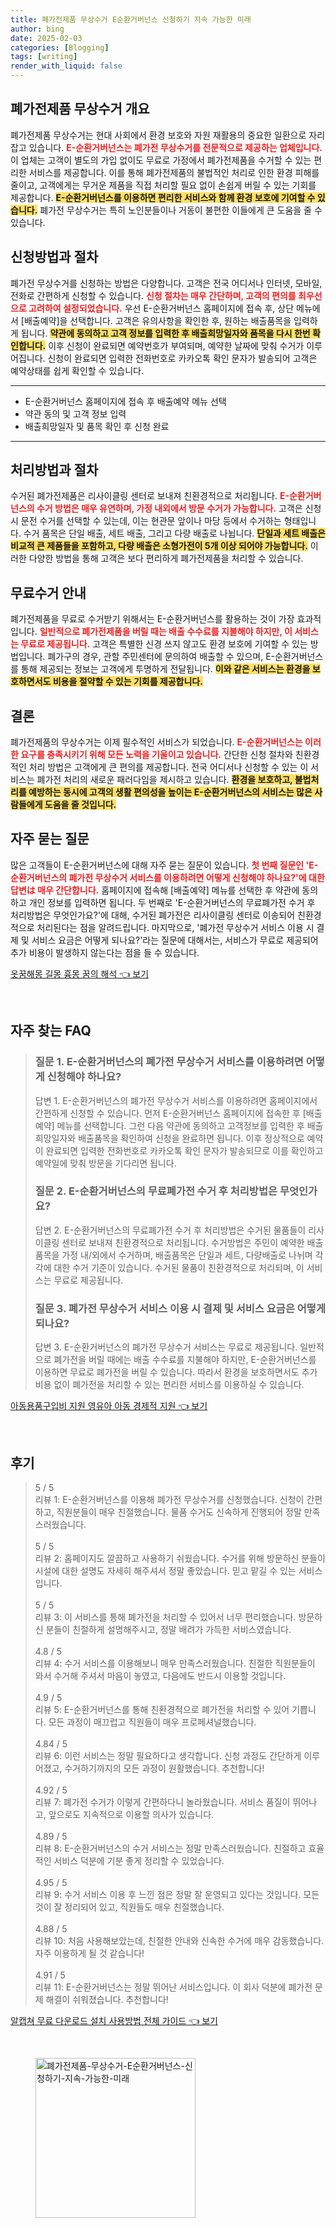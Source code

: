 ```yaml
---
title: 폐가전제품 무상수거 E순환거버넌스 신청하기 지속 가능한 미래
author: bing
date: 2025-02-03
categories: [Blogging]
tags: [writing]
render_with_liquid: false
---
```



<h2 id='폐가전제품 무상수거 개요'>폐가전제품 무상수거 개요</h2>

<p>폐가전제품 무상수거는 현대 사회에서 환경 보호와 자원 재활용의 중요한 일환으로 자리잡고 있습니다. <b><span style="color: #ee2323;">E-순환거버넌스는 폐가전 무상수거를 전문적으로 제공하는 업체입니다.</span></b> 이 업체는 고객이 별도의 가입 없이도 무료로 가정에서 폐가전제품을 수거할 수 있는 편리한 서비스를 제공합니다. 이를 통해 폐가전제품의 불법적인 처리로 인한 환경 피해를 줄이고, 고객에게는 무거운 제품을 직접 처리할 필요 없이 손쉽게 버릴 수 있는 기회를 제공합니다. <b><span style="background-color: #ffe066;">E-순환거버넌스를 이용하면 편리한 서비스와 함께 환경 보호에 기여할 수 있습니다.</span></b> 폐가전 무상수거는 특히 노인분들이나 거동이 불편한 이들에게 큰 도움을 줄 수 있습니다.</p>

<h2 id='신청방법과 절차'>신청방법과 절차</h2>

<p>폐가전 무상수거를 신청하는 방법은 다양합니다. 고객은 전국 어디서나 인터넷, 모바일, 전화로 간편하게 신청할 수 있습니다. <b><span style="color: #ee2323;">신청 절차는 매우 간단하며, 고객의 편의를 최우선으로 고려하여 설정되었습니다.</span></b> 우선 E-순환거버넌스 홈페이지에 접속 후, 상단 메뉴에서 [배출예약]을 선택합니다. 고객은 유의사항을 확인한 후, 원하는 배출품목을 입력하게 됩니다. <b><span style="background-color: #ffe066;">약관에 동의하고 고객 정보를 입력한 후 배출희망일자와 품목을 다시 한번 확인합니다.</span></b> 이후 신청이 완료되면 예약번호가 부여되며, 예약한 날짜에 맞춰 수거가 이루어집니다. 신청이 완료되면 입력한 전화번호로 카카오톡 확인 문자가 발송되어 고객은 예약상태를 쉽게 확인할 수 있습니다.</p>

<hr />

<ul>
    <li>E-순환거버넌스 홈페이지에 접속 후 배출예약 메뉴 선택</li>
    <li>약관 동의 및 고객 정보 입력</li>
    <li>배출희망일자 및 품목 확인 후 신청 완료</li>
</ul>

<hr />

<h2 id='처리방법과 절차'>처리방법과 절차</h2>

<p>수거된 폐가전제품은 리사이클링 센터로 보내져 친환경적으로 처리됩니다. <b><span style="color: #ee2323;">E-순환거버넌스의 수거 방법은 매우 유연하며, 가정 내외에서 방문 수거가 가능합니다.</span></b> 고객은 신청 시 문전 수거를 선택할 수 있는데, 이는 현관문 앞이나 마당 등에서 수거하는 형태입니다. 수거 품목은 단일 배출, 세트 배출, 그리고 다량 배출로 나뉩니다. <b><span style="background-color: #ffe066;">단일과 세트 배출은 비교적 큰 제품들을 포함하고, 다량 배출은 소형가전이 5개 이상 되어야 가능합니다.</span></b> 이러한 다양한 방법을 통해 고객은 보다 편리하게 폐가전제품을 처리할 수 있습니다.</p>

<h2 id='무료수거 안내'>무료수거 안내</h2>

<p>폐가전제품을 무료로 수거받기 위해서는 E-순환거버넌스를 활용하는 것이 가장 효과적입니다. <b><span style="color: #ee2323;">일반적으로 폐가전제품을 버릴 때는 배출 수수료를 지불해야 하지만, 이 서비스는 무료로 제공됩니다.</span></b> 고객은 특별한 신경 쓰지 않고도 환경 보호에 기여할 수 있는 방법입니다. 폐가구의 경우, 관할 주민센터에 문의하여 배출할 수 있으며, E-순환거버넌스를 통해 제공되는 정보는 고객에게 투명하게 전달됩니다. <b><span style="background-color: #ffe066;">이와 같은 서비스는 환경을 보호하면서도 비용을 절약할 수 있는 기회를 제공합니다.</span></b></p>

<h2 id='결론'>결론</h2>

<p>폐가전제품의 무상수거는 이제 필수적인 서비스가 되었습니다. <b><span style="color: #ee2323;">E-순환거버넌스는 이러한 요구를 충족시키기 위해 모든 노력을 기울이고 있습니다.</span></b> 간단한 신청 절차와 친환경적인 처리 방법은 고객에게 큰 편의를 제공합니다. 전국 어디서나 신청할 수 있는 이 서비스는 폐가전 처리의 새로운 패러다임을 제시하고 있습니다. <b><span style="background-color: #ffe066;">환경을 보호하고, 불법처리를 예방하는 동시에 고객의 생활 편의성을 높이는 E-순환거버넌스의 서비스는 많은 사람들에게 도움을 줄 것입니다.</span></b></p>

<h2 id='자주 묻는 질문'>자주 묻는 질문</h2>

<p>많은 고객들이 E-순환거버넌스에 대해 자주 묻는 질문이 있습니다. <b><span style="color: #ee2323;">첫 번째 질문인 'E-순환거버넌스의 폐가전 무상수거 서비스를 이용하려면 어떻게 신청해야 하나요?'에 대한 답변は 매우 간단합니다.</span></b> 홈페이지에 접속해 [배출예약] 메뉴를 선택한 후 약관에 동의하고 개인 정보를 입력하면 됩니다. 두 번째로 'E-순환거버넌스의 무료폐가전 수거 후 처리방법은 무엇인가요?'에 대해, 수거된 폐가전은 리사이클링 센터로 이송되어 친환경적으로 처리된다는 점을 알려드립니다. 마지막으로, '폐가전 무상수거 서비스 이용 시 결제 및 서비스 요금은 어떻게 되나요?'라는 질문에 대해서는, 서비스가 무료로 제공되어 추가 비용이 발생하지 않는다는 점을 들 수 있습니다.</p>


<p><a class="click-button" title="옷꿈해몽 길몽 흉몽 꿈의 해석" href="https://afficreate.github.io/posts/%EC%98%B7%EA%BF%88%ED%95%B4%EB%AA%BD-%EA%B8%B8%EB%AA%BD-%ED%9D%89%EB%AA%BD-%EA%BF%88%EC%9D%98-%ED%95%B4%EC%84%9D/" rel="dofollow">옷꿈해몽 길몽 흉몽 꿈의 해석 👈 보기</a></p><br>
<h2 id='자주_찾는_FAQ'>자주 찾는 FAQ</h2>
<div itemscope="" itemtype="https://schema.org/FAQPage">
<blockquote>
<div itemscope="" itemprop="mainEntity" itemtype="https://schema.org/Question">
<h3 itemprop="name">질문 1. E-순환거버넌스의 폐가전 무상수거 서비스를 이용하려면 어떻게 신청해야 하나요?</h3>
<div itemscope="" itemprop="acceptedAnswer" itemtype="https://schema.org/Answer">
<span itemprop="text">
<p>답변 1. E-순환거버넌스의 폐가전 무상수거 서비스를 이용하려면 홈페이지에서 간편하게 신청할 수 있습니다. 먼저 E-순환거버넌스 홈페이지에 접속한 후 [배출예약] 메뉴를 선택합니다. 그런 다음 약관에 동의하고 고객정보를 입력한 후 배출희망일자와 배출품목을 확인하여 신청을 완료하면 됩니다. 이후 정상적으로 예약이 완료되면 입력한 전화번호로 카카오톡 확인 문자가 발송되므로 이를 확인하고 예약일에 맞춰 방문을 기다리면 됩니다.</p>
</span>
</div>
</div>
<div itemscope="" itemprop="mainEntity" itemtype="https://schema.org/Question">
<h3 itemprop="name">질문 2. E-순환거버넌스의 무료폐가전 수거 후 처리방법은 무엇인가요?</h3>
<div itemscope="" itemprop="acceptedAnswer" itemtype="https://schema.org/Answer">
<span itemprop="text">
<p>답변 2. E-순환거버넌스의 무료폐가전 수거 후 처리방법은 수거된 물품들이 리사이클링 센터로 보내져 친환경적으로 처리됩니다. 수거방법은 주민이 예약한 배출 품목을 가정 내/외에서 수거하며, 배출품목은 단일과 세트, 다량배출로 나뉘며 각각에 대한 수거 기준이 있습니다. 수거된 물품이 친환경적으로 처리되며, 이 서비스는 무료로 제공됩니다.</p>
</span>
</div>
</div>
<div itemscope="" itemprop="mainEntity" itemtype="https://schema.org/Question">
<h3 itemprop="name">질문 3. 폐가전 무상수거 서비스 이용 시 결제 및 서비스 요금은 어떻게 되나요?</h3>
<div itemscope="" itemprop="acceptedAnswer" itemtype="https://schema.org/Answer">
<span itemprop="text">
<p>답변 3. E-순환거버넌스의 폐가전 무상수거 서비스는 무료로 제공됩니다. 일반적으로 폐가전을 버릴 때에는 배출 수수료를 지불해야 하지만, E-순환거버넌스를 이용하면 무료로 폐가전을 버릴 수 있습니다. 따라서 환경을 보호하면서도 추가 비용 없이 폐가전을 처리할 수 있는 편리한 서비스를 이용하실 수 있습니다.</p>
</span>
</div>
</div>
</blockquote>
</div>
<p><a class="click-button" title="아동용품구입비 지원 영유아 아동 경제적 지원" href="https://afficreate.github.io/posts/%EC%95%84%EB%8F%99%EC%9A%A9%ED%92%88%EA%B5%AC%EC%9E%85%EB%B9%84-%EC%A7%80%EC%9B%90-%EC%98%81%EC%9C%A0%EC%95%84-%EC%95%84%EB%8F%99-%EA%B2%BD%EC%A0%9C%EC%A0%81-%EC%A7%80%EC%9B%90/" rel="dofollow">아동용품구입비 지원 영유아 아동 경제적 지원 👈 보기</a></p><br>
<h2 id='후기'>후기</h2>
<div itemscope itemtype="https://schema.org/Product">
  <blockquote>
  <div itemprop="review" itemscope itemtype="https://schema.org/Review">
      <div itemprop="reviewRating" itemscope itemtype="https://schema.org/Rating"> <span itemprop="ratingValue">5</span> / <span itemprop="bestRating">5</span> </div>
      <span itemprop="reviewBody">리뷰 1: E-순환거버넌스를 이용해 폐가전 무상수거를 신청했습니다. 신청이 간편하고, 직원분들이 매우 친절했습니다. 물품 수거도 신속하게 진행되어 정말 만족스러웠습니다.</span>
  </div>
  <br>
  <div itemprop="review" itemscope itemtype="https://schema.org/Review">
      <div itemprop="reviewRating" itemscope itemtype="https://schema.org/Rating"> <span itemprop="ratingValue">5</span> / <span itemprop="bestRating">5</span> </div>
      <span itemprop="reviewBody">리뷰 2: 홈페이지도 깔끔하고 사용하기 쉬웠습니다. 수거를 위해 방문하신 분들이 시설에 대한 설명도 자세히 해주셔서 정말 좋았습니다. 믿고 맡길 수 있는 서비스입니다.</span>
  </div>
  <br>
  <div itemprop="review" itemscope itemtype="https://schema.org/Review">
      <div itemprop="reviewRating" itemscope itemtype="https://schema.org/Rating"> <span itemprop="ratingValue">5</span> / <span itemprop="bestRating">5</span> </div>
      <span itemprop="reviewBody">리뷰 3: 이 서비스를 통해 폐가전을 처리할 수 있어서 너무 편리했습니다. 방문하신 분들이 친절하게 설명해주시고, 정말 배려가 가득한 서비스였습니다.</span>
  </div>
  <br>
  <div itemprop="review" itemscope itemtype="https://schema.org/Review">
      <div itemprop="reviewRating" itemscope itemtype="https://schema.org/Rating"> <span itemprop="ratingValue">4.8</span> / <span itemprop="bestRating">5</span> </div>
      <span itemprop="reviewBody">리뷰 4: 수거 서비스를 이용해보니 매우 만족스러웠습니다. 친절한 직원분들이 와서 수거해 주셔서 마음이 놓였고, 다음에도 반드시 이용할 것입니다.</span>
  </div>
  <br>
  <div itemprop="review" itemscope itemtype="https://schema.org/Review">
      <div itemprop="reviewRating" itemscope itemtype="https://schema.org/Rating"> <span itemprop="ratingValue">4.9</span> / <span itemprop="bestRating">5</span> </div>
      <span itemprop="reviewBody">리뷰 5: E-순환거버넌스를 통해 친환경적으로 폐가전을 처리할 수 있어 기쁩니다. 모든 과정이 매끄럽고 직원들이 매우 프로페셔널했습니다.</span>
  </div>
  <br>
  <div itemprop="review" itemscope itemtype="https://schema.org/Review">
      <div itemprop="reviewRating" itemscope itemtype="schema.org/Rating"> <span itemprop="ratingValue">4.84</span> / <span itemprop="bestRating">5</span> </div>
      <span itemprop="reviewBody">리뷰 6: 이런 서비스는 정말 필요하다고 생각합니다. 신청 과정도 간단하게 이루어졌고, 수거하기까지의 모든 과정이 원활했습니다. 추천합니다!</span>
  </div>
  <br>
  <div itemprop="review" itemscope itemtype="schema.org/Review">
      <div itemprop="reviewRating" itemscope itemtype="schema.org/Rating"> <span itemprop="ratingValue">4.92</span> / <span itemprop="bestRating">5</span> </div>
      <span itemprop="reviewBody">리뷰 7: 폐가전 수거가 이렇게 간편하다니 놀라웠습니다. 서비스 품질이 뛰어나고, 앞으로도 지속적으로 이용할 의사가 있습니다.</span>
  </div>
  <br>
  <div itemprop="review" itemscope itemtype="schema.org/Review">
      <div itemprop="reviewRating" itemscope itemtype="schema.org/Rating"> <span itemprop="ratingValue">4.89</span> / <span itemprop="bestRating">5</span> </div>
      <span itemprop="reviewBody">리뷰 8: E-순환거버넌스의 수거 서비스는 정말 만족스러웠습니다. 친절하고 효율적인 서비스 덕분에 기분 좋게 정리할 수 있었습니다.</span>
  </div>
  <br>
  <div itemprop="review" itemscope itemtype="schema.org/Review">
      <div itemprop="reviewRating" itemscope itemtype="schema.org/Rating"> <span itemprop="ratingValue">4.95</span> / <span itemprop="bestRating">5</span> </div>
      <span itemprop="reviewBody">리뷰 9: 수거 서비스 이용 후 느낀 점은 정말 잘 운영되고 있다는 것입니다. 모든 것이 잘 정리되어 있고, 직원들도 매우 친절했습니다.</span>
  </div>
  <br>
  <div itemprop="review" itemscope itemtype="schema.org/Review">
      <div itemprop="reviewRating" itemscope itemtype="schema.org/Rating"> <span itemprop="ratingValue">4.88</span> / <span itemprop="bestRating">5</span> </div>
      <span itemprop="reviewBody">리뷰 10: 처음 사용해보았는데, 친절한 안내와 신속한 수거에 매우 감동했습니다. 자주 이용하게 될 것 같습니다!</span>
  </div>
  <br>
  <div itemprop="review" itemscope itemtype="schema.org/Review">
      <div itemprop="reviewRating" itemscope itemtype="schema.org/Rating"> <span itemprop="ratingValue">4.91</span> / <span itemprop="bestRating">5</span> </div>
      <span itemprop="reviewBody">리뷰 11: E-순환거버넌스는 정말 뛰어난 서비스입니다. 이 회사 덕분에 폐가전 문제 해결이 쉬워졌습니다. 추천합니다!</span>
  </div>
  </blockquote>
</div>
<p><a class="click-button" title="알캡쳐 무료 다운로드 설치 사용방법 전체 가이드" href="https://afficreate.github.io/posts/%EC%95%8C%EC%BA%A1%EC%B3%90-%EB%AC%B4%EB%A3%8C-%EB%8B%A4%EC%9A%B4%EB%A1%9C%EB%93%9C-%EC%84%A4%EC%B9%98-%EC%82%AC%EC%9A%A9%EB%B0%A9%EB%B2%95-%EC%A0%84%EC%B2%B4-%EA%B0%80%EC%9D%B4%EB%93%9C/" rel="dofollow">알캡쳐 무료 다운로드 설치 사용방법 전체 가이드 👈 보기</a></p><br>
<figure class="image"><img src="https://afficreate.github.io/assets/img/thumbnail/폐가전제품-무상수거-E순환거버넌스-신청하기-지속-가능한-미래.webp" alt="폐가전제품-무상수거-E순환거버넌스-신청하기-지속-가능한-미래" width="256" height="256"></figure>